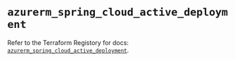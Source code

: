 # `azurerm_spring_cloud_active_deployment`

Refer to the Terraform Registory for docs: [`azurerm_spring_cloud_active_deployment`](https://registry.terraform.io/providers/hashicorp/azurerm/3.76.0/docs/resources/spring_cloud_active_deployment).
